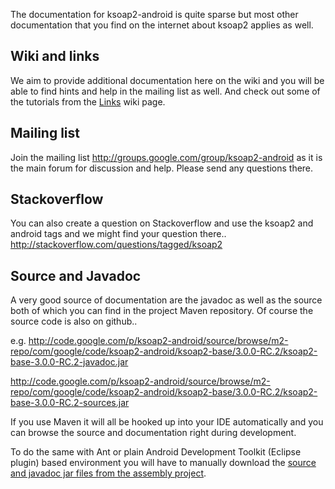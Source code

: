 The documentation for ksoap2-android is quite sparse but most other documentation that you find on the internet about ksoap2 applies as well.

## Wiki and links ##

We aim to provide additional documentation here on the wiki and you will be able to find hints and help in the mailing list as well.
And check out some of the tutorials from the [Links](Links.md) wiki page.


## Mailing list ##

Join the mailing list http://groups.google.com/group/ksoap2-android as it is the main forum for discussion and help. Please send any questions there.

## Stackoverflow ##

You can also create a question on Stackoverflow and use the ksoap2 and android tags and we might find your question there.. http://stackoverflow.com/questions/tagged/ksoap2



## Source and Javadoc ##

A very good source of documentation are the javadoc as well as the source both of which you can find in the project Maven repository. Of course the source code is also on github..

e.g.
http://code.google.com/p/ksoap2-android/source/browse/m2-repo/com/google/code/ksoap2-android/ksoap2-base/3.0.0-RC.2/ksoap2-base-3.0.0-RC.2-javadoc.jar

http://code.google.com/p/ksoap2-android/source/browse/m2-repo/com/google/code/ksoap2-android/ksoap2-base/3.0.0-RC.2/ksoap2-base-3.0.0-RC.2-sources.jar

If you use Maven it will all be hooked up into your IDE automatically and you can browse the source and documentation right during development.

To do the same with Ant or plain Android Development Toolkit (Eclipse plugin) based environment you will have to manually download the [source and javadoc jar files from the assembly project](http://code.google.com/p/ksoap2-android/source/browse/#svn/m2-repo/com/google/code/ksoap2-android/ksoap2-android-assembly/).